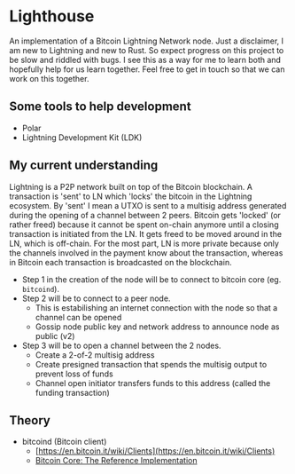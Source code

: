 # Lighthouse

An implementation of a Bitcoin Lightning Network node. Just a disclaimer, I am new to Lightning and new to Rust. So expect progress on this project to be slow and riddled with bugs. I see this as a way for me to learn both and hopefully help for us learn together. Feel free to get in touch so that we can work on this together.

## Some tools to help development

- Polar
- Lightning Development Kit (LDK)

## My current understanding

Lightning is a P2P network built on top of the Bitcoin blockchain. A transaction is 'sent' to LN which 'locks' the bitcoin in the Lightning ecosystem. By 'sent' I mean a UTXO is sent to a multisig address generated during the opening of a channel between 2 peers. Bitcoin gets 'locked' (or rather freed) because it cannot be spent on-chain anymore until a closing transaction is initiated from the LN. It gets freed to be moved around in the LN, which is off-chain. For the most part, LN is more private because only the channels involved in the payment know about the transaction, whereas in Bitcoin each transaction is broadcasted on the blockchain.

- Step 1 in the creation of the node will be to connect to bitcoin core (eg. `bitcoind`). 
- Step 2 will be to connect to a peer node.
    - This is estabilishing an internet connection with the node so that a channel can be opened
    - Gossip node public key and network address to announce node as public (v2)
- Step 3 will be to open a channel between the 2 nodes.
    - Create a 2-of-2 multisig address
    - Create presigned transaction that spends the multisig output to prevent loss of funds
    - Channel open initiator transfers funds to this address (called the funding transaction)


## Theory

- bitcoind (Bitcoin client)
    - [https://en.bitcoin.it/wiki/Clients](https://en.bitcoin.it/wiki/Clients)
    - [Bitcoin Core: The Reference Implementation](https://github.com/bitcoinbook/bitcoinbook/blob/develop/ch03.asciidoc)

